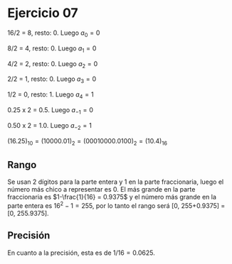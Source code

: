 # Ejercicio 07

16/2 = 8, resto: 0. Luego $a_0 = 0$

8/2 = 4, resto: 0. Luego $a_1 = 0$

4/2 = 2, resto: 0. Luego $a_2 = 0$

2/2 = 1, resto: 0. Luego $a_3 = 0$

1/2 = 0, resto: 1. Luego $a_4 = 1$

0.25 x 2 = 0.5. Luego $a_{-1} = 0$

0.50 x 2 = 1.0. Luego $a_{-2} = 1$

$(16.25)_{10} = (10000.01)_2 = (00010000.0100)_2 = (10.4)_{16}$

## Rango

Se usan 2 dígitos para la parte entera y 1 en la parte fraccionaria, luego el número más chico a representar es 0.
El más grande en la parte fraccionaria es $1-\frac{1}{16} = 0.9375$
y el número más grande en la parte entera es $16^2-1 = 255$, por lo tanto el rango será
[0, 255+0.9375] = [0, 255.9375].

## Precisión

En cuanto a la precisión, esta es de $1/16 = 0.0625$.
